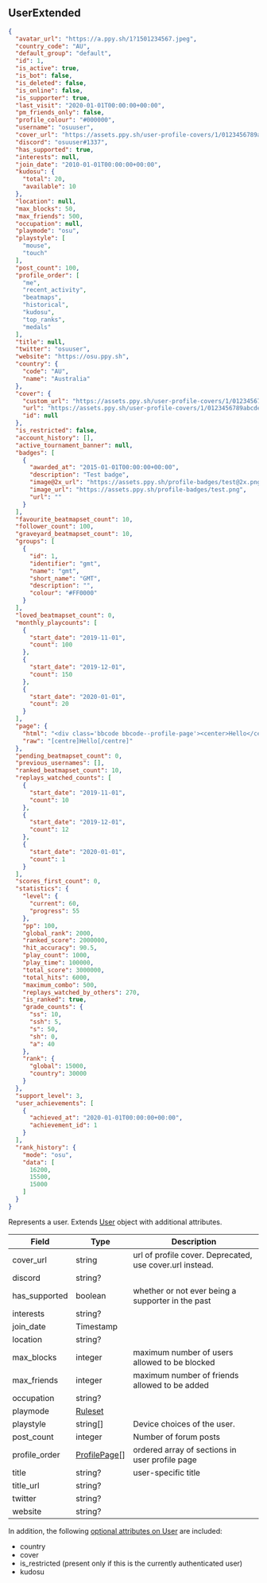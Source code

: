 ## UserExtended
```json
{
  "avatar_url": "https://a.ppy.sh/1?1501234567.jpeg",
  "country_code": "AU",
  "default_group": "default",
  "id": 1,
  "is_active": true,
  "is_bot": false,
  "is_deleted": false,
  "is_online": false,
  "is_supporter": true,
  "last_visit": "2020-01-01T00:00:00+00:00",
  "pm_friends_only": false,
  "profile_colour": "#000000",
  "username": "osuuser",
  "cover_url": "https://assets.ppy.sh/user-profile-covers/1/0123456789abcdef0123456789abcdef0123456789abcdef0123456789abcdef.jpeg",
  "discord": "osuuser#1337",
  "has_supported": true,
  "interests": null,
  "join_date": "2010-01-01T00:00:00+00:00",
  "kudosu": {
    "total": 20,
    "available": 10
  },
  "location": null,
  "max_blocks": 50,
  "max_friends": 500,
  "occupation": null,
  "playmode": "osu",
  "playstyle": [
    "mouse",
    "touch"
  ],
  "post_count": 100,
  "profile_order": [
    "me",
    "recent_activity",
    "beatmaps",
    "historical",
    "kudosu",
    "top_ranks",
    "medals"
  ],
  "title": null,
  "twitter": "osuuser",
  "website": "https://osu.ppy.sh",
  "country": {
    "code": "AU",
    "name": "Australia"
  },
  "cover": {
    "custom_url": "https://assets.ppy.sh/user-profile-covers/1/0123456789abcdef0123456789abcdef0123456789abcdef0123456789abcdef.jpeg",
    "url": "https://assets.ppy.sh/user-profile-covers/1/0123456789abcdef0123456789abcdef0123456789abcdef0123456789abcdef.jpeg",
    "id": null
  },
  "is_restricted": false,
  "account_history": [],
  "active_tournament_banner": null,
  "badges": [
    {
      "awarded_at": "2015-01-01T00:00:00+00:00",
      "description": "Test badge",
      "image@2x_url": "https://assets.ppy.sh/profile-badges/test@2x.png",
      "image_url": "https://assets.ppy.sh/profile-badges/test.png",
      "url": ""
    }
  ],
  "favourite_beatmapset_count": 10,
  "follower_count": 100,
  "graveyard_beatmapset_count": 10,
  "groups": [
    {
      "id": 1,
      "identifier": "gmt",
      "name": "gmt",
      "short_name": "GMT",
      "description": "",
      "colour": "#FF0000"
    }
  ],
  "loved_beatmapset_count": 0,
  "monthly_playcounts": [
    {
      "start_date": "2019-11-01",
      "count": 100
    },
    {
      "start_date": "2019-12-01",
      "count": 150
    },
    {
      "start_date": "2020-01-01",
      "count": 20
    }
  ],
  "page": {
    "html": "<div class='bbcode bbcode--profile-page'><center>Hello</center></div>",
    "raw": "[centre]Hello[/centre]"
  },
  "pending_beatmapset_count": 0,
  "previous_usernames": [],
  "ranked_beatmapset_count": 10,
  "replays_watched_counts": [
    {
      "start_date": "2019-11-01",
      "count": 10
    },
    {
      "start_date": "2019-12-01",
      "count": 12
    },
    {
      "start_date": "2020-01-01",
      "count": 1
    }
  ],
  "scores_first_count": 0,
  "statistics": {
    "level": {
      "current": 60,
      "progress": 55
    },
    "pp": 100,
    "global_rank": 2000,
    "ranked_score": 2000000,
    "hit_accuracy": 90.5,
    "play_count": 1000,
    "play_time": 100000,
    "total_score": 3000000,
    "total_hits": 6000,
    "maximum_combo": 500,
    "replays_watched_by_others": 270,
    "is_ranked": true,
    "grade_counts": {
      "ss": 10,
      "ssh": 5,
      "s": 50,
      "sh": 0,
      "a": 40
    },
    "rank": {
      "global": 15000,
      "country": 30000
    }
  },
  "support_level": 3,
  "user_achievements": [
    {
      "achieved_at": "2020-01-01T00:00:00+00:00",
      "achievement_id": 1
    }
  ],
  "rank_history": {
    "mode": "osu",
    "data": [
      16200,
      15500,
      15000
    ]
  }
}
```

Represents a user. Extends [User](#user) object with additional attributes.

Field            | Type                               | Description
---------------- | ---------------------------------- | -----------------------------------------------------------
cover_url        | string                             | url of profile cover. Deprecated, use cover.url instead.
discord          | string?                            | |
has_supported    | boolean                            | whether or not ever being a supporter in the past
interests        | string?                            | |
join_date        | Timestamp                          | |
location         | string?                            | |
max_blocks       | integer                            | maximum number of users allowed to be blocked
max_friends      | integer                            | maximum number of friends allowed to be added
occupation       | string?                            | |
playmode         | [Ruleset](#ruleset)                | |
playstyle        | string[]                           | Device choices of the user.
post_count       | integer                            | Number of forum posts
profile_order    | [ProfilePage](#user-profilepage)[] | ordered array of sections in user profile page
title            | string?                            | user-specific title
title_url        | string?                            | |
twitter          | string?                            | |
website          | string?                            | |

In addition, the following [optional attributes on User](#user-optionalattributes) are included:

- country
- cover
- is_restricted (present only if this is the currently authenticated user)
- kudosu
